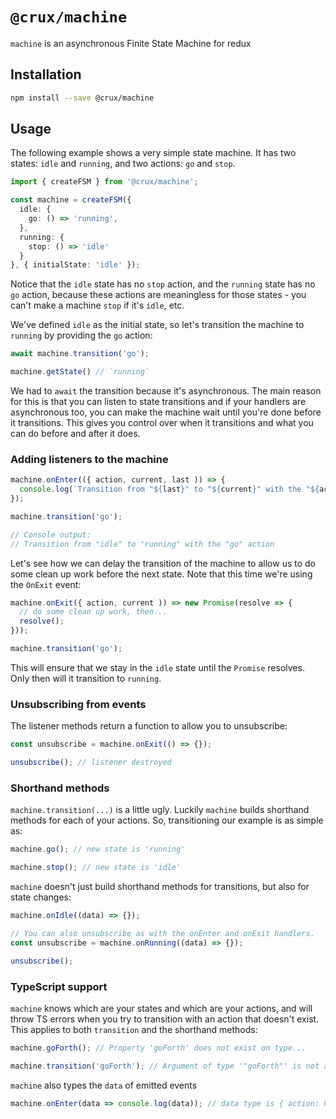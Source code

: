 # `@crux/machine`

`machine` is an asynchronous Finite State Machine for redux

## Installation

```bash
npm install --save @crux/machine
```

## Usage

The following example shows a very simple state machine. It has two states: `idle` and `running`, and two actions: `go` and `stop`.

```ts
import { createFSM } from '@crux/machine';

const machine = createFSM({
  idle: {
    go: () => 'running',
  },
  running: {
    stop: () => 'idle'
  }
}, { initialState: 'idle' });
```

Notice that the `idle` state has no `stop` action, and the `running` state has no `go` action, because these actions are meaningless for those states - you can't make a machine `stop` if it's `idle`, etc.

We've defined `idle` as the initial state, so let's transition the machine to `running` by providing the `go` action:

```ts
await machine.transition('go');

machine.getState() // `running`
```

We had to `await` the transition because it's asynchronous. The main reason for this is that you can listen to state transitions and if your handlers are asynchronous too, you can make the machine wait until you're done before it transitions. This gives you control over when it transitions and what you can do before and after it does.

### Adding listeners to the machine

```ts
machine.onEnter(({ action, current, last )) => {
  console.log(`Transition from "${last}" to "${current}" with the "${action}" action`);
});

machine.transition('go');

// Console output:
// Transition from "idle" to "running" with the "go" action
```

Let's see how we can delay the transition of the machine to allow us to do some clean up work before the next state. Note that this time we're using the `OnExit` event:

```ts
machine.onExit({ action, current )) => new Promise(resolve => {
  // do some clean up work, then...
  resolve();
}));

machine.transition('go');
```

This will ensure that we stay in the `idle` state until the `Promise` resolves. Only then will it transition to `running`.

### Unsubscribing from events

The listener methods return a function to allow you to unsubscribe:

```ts
const unsubscribe = machine.onExit(() => {});

unsubscribe(); // listener destroyed
```

### Shorthand methods

`machine.transition(...)` is a little ugly. Luckily `machine` builds shorthand methods for each of your actions. So, transitioning our example is as simple as:

```ts
machine.go(); // new state is 'running'

machine.stop(); // new state is 'idle'
```

`machine` doesn't just build shorthand methods for transitions, but also for state changes:

```ts
machine.onIdle((data) => {});

// You can also unsubscribe as with the onEnter and onExit handlers.
const unsubscribe = machine.onRunning((data) => {});

unsubscribe();
```

### TypeScript support

`machine` knows which are your states and which are your actions, and will throw TS errors when you try to transition with an action that doesn't exist. This applies to both `transition` and the shorthand methods:

```ts
machine.goForth(); // Property 'goForth' does not exist on type...

machine.transition('goForth'); // Argument of type '"goForth"' is not assignable to parameter of type...
```

`machine` also types the `data` of emitted events

```ts
machine.onEnter(data => console.log(data)); // data type is { action: keyof Actions, current: keyof State, last: keyof State )
```

